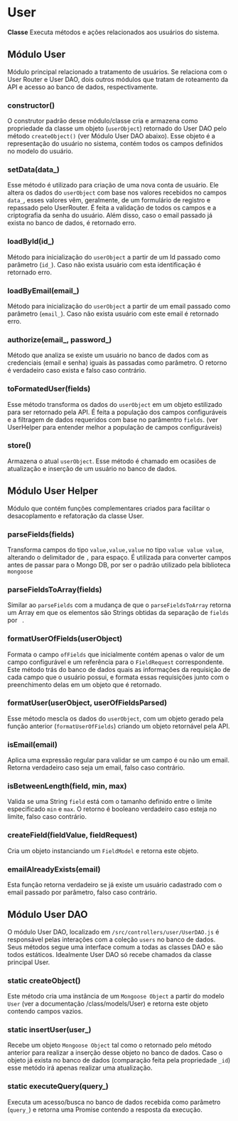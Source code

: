 # User
**Classe** Executa métodos e ações relacionados aos usuários do sistema.

## Módulo User
Módulo principal relacionado a tratamento de usuários. Se relaciona com o User Router e User DAO, dois outros módulos que tratam de roteamento da API e acesso ao banco de dados, respectivamente.

### constructor()
O construtor padrão desse módulo/classe cria e armazena como propriedade da classe um objeto (`userObject`) retornado do User DAO pelo método `createObject()` (ver Módulo User DAO abaixo). Esse objeto é a representação do usuário no sistema, contém todos os campos definidos no modelo do usuário.

### setData(data_)
Esse método é utilizado para criação de uma nova conta de usuário. Ele altera os dados do `userObject` com base nos valores recebidos no campos `data_`, esses valores vêm, geralmente, de um formulário de registro e repassado pelo UserRouter. É feita a validação de todos os campos e a criptografia da senha do usuário. Além disso, caso o email passado já exista no banco de dados, é retornado erro.

### loadById(id_)
Método para inicialização do `userObject` a partir de um Id passado como parâmetro (`id_`). Caso não exista usuário com esta identificação é retornado erro.

### loadByEmail(email_)
Método para inicialização do `userObject` a partir de um email passado como parâmetro (`email_`). Caso não exista usuário com este email é retornado erro.

### authorize(email_, password_)
Método que analiza se existe um usuário no banco de dados com as credenciais (email e senha) iguais às passadas como parâmetro. O retorno é verdadeiro caso exista e falso caso contrário.

### toFormatedUser(fields)
Esse método transforma os dados do `userObject` em um objeto estilizado para ser retornado pela API. É feita a população dos campos configuráveis e a filtragem de dados requeridos com base no parâmentro `fields`. (ver UserHelper para entender melhor a população de campos configuráveis)

### store()
Armazena o atual `userObject`. Esse método é chamado em ocasiões de atualização e inserção de um usuário no banco de dados.

## Módulo User Helper
Módulo que contém funções complementares criados para facilitar o desacoplamento e refatoração da classe User.

### parseFields(fields)
Transforma campos do tipo `value,value,value` no tipo `value value value`, alterando o delimitador de `,` para espaço. É utilizada para converter campos antes de passar para o Mongo DB, por ser o padrão utilizado pela biblioteca `mongoose`

### parseFieldsToArray(fields)
Similar ao `parseFields` com a mudança de que o `parseFieldsToArray` retorna um Array em que os elementos são Strings obtidas da separação de `fields` por ` `.

### formatUserOfFields(userObject)
Formata o campo `ofFields` que inicialmente contém apenas o valor de um campo configurável e um referência para o `FieldRequest` correspondente. Este método trás do banco de dados quais as informações da requisição de cada campo que o usuário possui, e formata essas requisições junto com o preenchimento delas em um objeto que é retornado.

### formatUser(userObject, userOfFieldsParsed)
Esse método mescla os dados do `userObject`, com um objeto gerado pela função anterior (`formatUserOfFields`) criando um objeto retornável pela API.

### isEmail(email)
Aplica uma expressão regular para validar se um campo é ou não um email. Retorna verdadeiro caso seja um email, falso caso contrário.

### isBetweenLength(field, min, max)
Valida se uma String `field` está com o tamanho definido entre o limite especificado `min` e `max`. O retorno é booleano verdadeiro caso esteja no limite, falso caso contrário.

### createField(fieldValue, fieldRequest)
Cria um objeto instanciando um `FieldModel` e retorna este objeto.

### emailAlreadyExists(email)
Esta função retorna verdadeiro se já existe um usuário cadastrado com o email passado por parâmetro, falso caso contrário.

## Módulo User DAO
O módulo User DAO, localizado em `/src/controllers/user/UserDAO.js` é responsável pelas interações com a coleção `users` no banco de dados. Seus métodos segue uma interface comum a todas as classes DAO e são todos estáticos. Idealmente User DAO só recebe chamados da classe principal User.

### static createObject()
Este método cria uma instância de um `Mongoose Object` a partir do modelo `User` (ver a documentação /class/models/User) e retorna este objeto contendo campos vazios.

### static insertUser(user_)
Recebe um objeto `Mongoose Object` tal como o retornado pelo método anterior para realizar a inserção desse objeto no banco de dados. Caso o objeto já exista no banco de dados (comparação feita pela propriedade `_id`) esse metódo irá apenas realizar uma atualização.

### static executeQuery(query_)
Executa um acesso/busca no banco de dados recebida como parâmetro (`query_`) e retorna uma Promise contendo a resposta da execução.
